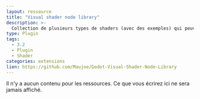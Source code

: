 ```yaml
---
layout: ressource
title: "Visual shader node library"
description: >-
  Collection de plusieurs types de shaders (avec des exemples) qui peuvent être utilisés avec l'éditeur graphique de shader (Visual Shader editor).
type: Plugin
tags:
  - 3.2
  - Plugin
  - Shader
categories: extensions
lien: https://github.com/Maujoe/Godot-Visual-Shader-Node-Library
---
```


Il n'y a aucun contenu pour les ressources.
Ce que vous écrirez ici ne sera jamais affiché.
